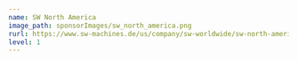 ```yaml
---
name: SW North America
image_path: sponsorImages/sw_north_america.png
rurl: https://www.sw-machines.de/us/company/sw-worldwide/sw-north-america-inc.html
level: 1
---
```


